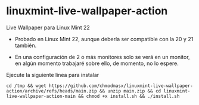 # linuxmint-live-wallpaper-action
Live Wallpaper para Linux Mint 22

- Probado en Linux Mint 22, aunque debería ser compatible con la 20 y 21 también.

- En una configuración de 2 o más monitores solo se verá en un monitor, en algún momento trabajaré sobre ello, de momento, no lo espere.

Ejecute la siguiente linea para instalar

```
cd /tmp && wget https://github.com/chmodmasx/linuxmint-live-wallpaper-action/archive/refs/heads/main.zip && unzip main.zip && cd linuxmint-live-wallpaper-action-main && chmod +x install.sh && ./install.sh
```
